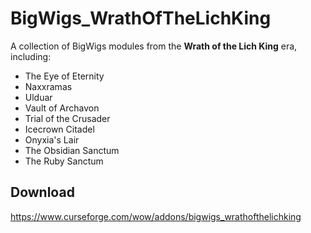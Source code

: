 # BigWigs_WrathOfTheLichKing
A collection of BigWigs modules from the **Wrath of the Lich King** era, including:

* The Eye of Eternity
* Naxxramas
* Ulduar
* Vault of Archavon
* Trial of the Crusader
* Icecrown Citadel
* Onyxia's Lair
* The Obsidian Sanctum
* The Ruby Sanctum

## Download
<https://www.curseforge.com/wow/addons/bigwigs_wrathofthelichking>
